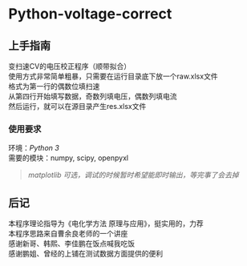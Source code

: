 # Python-voltage-correct

## 上手指南  
变扫速CV的电压校正程序（顺带拟合）  
使用方式非常简单粗暴，只需要在运行目录底下放一个raw.xlsx文件  
格式为第一行的偶数位填扫速  
从第四行开始填写数据，奇数列填电压，偶数列填电流  
然后运行，就可以在源目录产生res.xlsx文件  

### 使用要求
环境：*Python 3*  
需要的模块：numpy, scipy, openpyxl  
> *matplotlib 可选，调试的时候暂时希望能即时输出，等完事了会去掉*

## 后记  
本程序理论指导为《电化学方法 原理与应用》，挺实用的，力荐  
本程序思路来自曹余良老师的一个讲座  
感谢新哥、韩熙、李佳鹏在饭点喊我吃饭  
感谢鹏姐、曾经的上铺在测试数据方面提供的便利  
